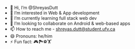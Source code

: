 - 👋 Hi, I’m @ShreyasDutt
- 👀 I’m interested in Web & App development
- 🌱 I’m currently learning full stack web dev
- 💞️ I’m looking to collaborate on Android & web-based apps
- 📫 How to reach me - shreyas.dutt@student.ufv.ca
- 😄 Pronouns: he/him
- ⚡ Fun fact: 🎮🏞️⚽🏋️

<!---
ShreyasDutt/ShreyasDutt is a ✨ special ✨ repository because its `README.md` (this file) appears on your GitHub profile.
You can click the Preview link to take a look at your changes.
--->
